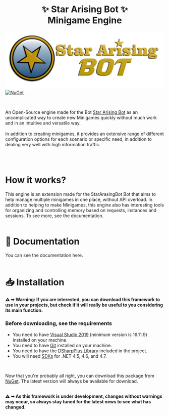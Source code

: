 # <div align="center"> ✨ Star Arising Bot ✨ <br/> Minigame Engine</div>

![Bot Thumb](https://github.com/StarArisingBot-Project/SAB-MinigameEngine/blob/main/docs/images/StarArisingBot%20Thumb.png)
[![NuGet](https://img.shields.io/nuget/vpre/Starciad.SABMinigameEngine.svg)](https://nuget.org/packages/Starciad.SABMinigameEngine)

<br/>

An Open-Source engine made for the Bot [Star Arising Bot](https://github.com/StarArisingBot-Project/StarArisingBot) as an uncomplicated way to create new Minigames quickly without much work and in an intuitive and versatile way.<br/><br/>
In addition to creating minigames, it provides an extensive range of different configuration options for each scenario or specific need, in addition to dealing very well with high information traffic.

<br/><br/>

# How it works? 
This engine is an extension made for the StarArasingBot Bot that aims to help manage multiple minigames in one place, without API overload. In addition to helping to make Minigames, this engine also has interesting tools for organizing and controlling memory based on requests, instances and sessions. To see more, see the documentation. 
<br/><br/>

# 📗 Documentation
You can see the documentation here.
<br/><br/>

# 📥 Installation
<b>⚠️ ➥ Warning: If you are interested, you can download this framework to use in your projects, but check if it will really be useful to you considering its main function.</b>
<br/>

### Before downloading, see the requirements
- You need to have [Visual Studio 2019](https://visualstudio.microsoft.com/pt-br/vs/community/) (minimum version is 16.11.9) installed on your machine.
- You need to have [Git](https://desktop.github.com) installed on your machine.
- You need to have the [DSharpPlus Library](https://github.com/DSharpPlus/DSharpPlus) included in the project.
- You will need [SDKs](https://dotnet.microsoft.com/en-us/download/visual-studio-sdks) for .NET 4.5, 4.6, and 4.7. 

<br/>

Now that you're probably all right, you can download this package from [NuGet](https://www.nuget.org/packages/Starciad.SABMinigameEngine/1.0.0). The latest version will always be available for download. <br/><br/>

<b>⚠️ ➥ As this framework is under development, changes without warnings may occur, so always stay tuned for the latest news to see what has changed.</b>
